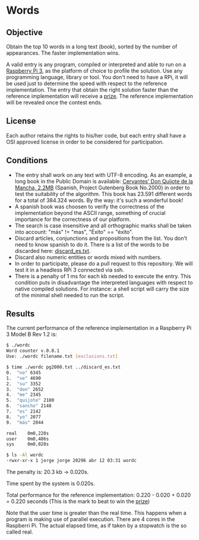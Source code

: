 # Words

## Objective
Obtain the top 10 words in a long text (book), sorted by the number of appearances. The faster implementation wins.

A valid entry is any program, compiled or interpreted and able to run on a [Raspberry Pi 3](https://www.raspberrypi.org/products/raspberry-pi-3-model-b/), as the platform of choice to profile the solution. Use any programming language, library or tool. You don't need to have a RPi, it will be used just to determine the speed with respect to the reference implementation. The entry that obtain the right solution faster than the reference implementation will receive a [prize](https://github.com/ideati/challenges/blob/master/PRIZE.md). The reference implementation will be revealed once the contest ends. 

## License
Each author retains the rights to his/her code, but each entry shall have a OSI approved license in order to be considered for participation.

## Conditions
- The entry shall work on any text with UTF-8 encoding. As an example, a long book in the Public Domain is available: [Cervantes' Don Quijote de la Mancha, 2.2MB](http://www.gutenberg.org/cache/epub/2000/pg2000.txt) (Spanish, Project Gutenberg Book No.2000) in order to test the suitability of the algorithm. This book has 23.591 different words for a total of 384.324 words. By the way: it's such a wonderful book!
- A spanish book was choosen to verify the correctness of the implementation beyond the ASCII range, something of crucial importance for the correctness of our platform.
- The search is case insensitive and all orthographic marks shall be taken into account: "más" != "mas", "Éxito" == "éxito". 
- Discard articles, conjunctions and propositions from the list. You don't need to know spanish to do it. There is a list of the words to be discarded here: [discard_es.txt](https://github.com/ideati/challenges/blob/master/Data/Words/discard_es.txt).
- Discard also numeric entities or words mixed with numbers.
- In order to participate, please do a pull request to this repository. We will test it in a headless RPi 3 connected via ssh.
- There is a penalty of 1 ms for each kb needed to execute the entry. This condition puts in disadvantage the interpreted languages with respect to native compiled solutions. For instance: a shell script will carry the size of the minimal shell needed to run the script.

## Results
The current performance of the reference implementation in a Raspberry Pi 3 Model B Rev 1.2 is:
```sh
$ ./wordc
Word counter v.0.0.1
Use: ./wordc filename.txt [exclusions.txt]

$ time ./wordc pg2000.txt ../discard_es.txt
0.  "no" 6345
1.  "se" 4690
2.  "su" 3352
3.  "don" 2652
4.  "me" 2345
5.  "quijote" 2180
6.  "sancho" 2148
7.  "es" 2142
8.  "yo" 2077
9.  "más" 2044

real    0m0,220s
user    0m0,486s
sys     0m0,020s

$ ls -Al wordc
-rwxr-xr-x 1 jorge jorge 20296 abr 12 03:31 wordc
```
The penalty is: 20.3 kb -> 0.020s.

Time spent by the system is 0.020s.

Total performance for the reference implementation: 0.220 - 0.020 + 0.020 = 0.220 seconds (This is the mark to beat to win the [prize](https://github.com/ideati/challenges/blob/master/PRIZE.md))

Note that the user time is greater than the real time. This happens when a program is making use of parallel execution. There are 4 cores in the Raspberri Pi. The actual elapsed time, as if taken by a stopwatch is the so called real.
